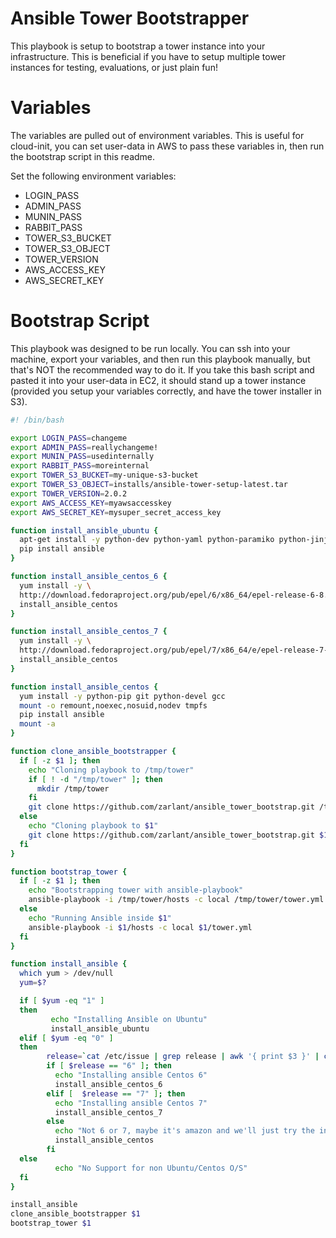 Ansible Tower Bootstrapper
=======

This playbook is setup to bootstrap a tower instance into your infrastructure. This is beneficial if you have to setup multiple tower instances for testing, evaluations, or just plain fun!

Variables
=========

The variables are pulled out of environment variables. This is useful for cloud-init, you can set user-data in AWS to pass these variables in, then run the bootstrap script in this readme.

Set the following environment variables:
* LOGIN_PASS
* ADMIN_PASS
* MUNIN_PASS
* RABBIT_PASS
* TOWER_S3_BUCKET
* TOWER_S3_OBJECT
* TOWER_VERSION
* AWS_ACCESS_KEY
* AWS_SECRET_KEY

Bootstrap Script
================

This playbook was designed to be run locally. You can ssh into your machine, export your variables, and then run this playbook manually, but that's NOT the recommended way to do it. If you take this bash script and pasted it into your user-data in EC2, it should stand up a tower instance (provided you setup your variables correctly, and have the tower installer in S3).

```bash
#! /bin/bash

export LOGIN_PASS=changeme
export ADMIN_PASS=reallychangeme!
export MUNIN_PASS=usedinternally
export RABBIT_PASS=moreinternal
export TOWER_S3_BUCKET=my-unique-s3-bucket
export TOWER_S3_OBJECT=installs/ansible-tower-setup-latest.tar
export TOWER_VERSION=2.0.2
export AWS_ACCESS_KEY=myawsaccesskey
export AWS_SECRET_KEY=mysuper_secret_access_key

function install_ansible_ubuntu {
  apt-get install -y python-dev python-yaml python-paramiko python-jinja2 python-pip git-core
  pip install ansible
}

function install_ansible_centos_6 {
  yum install -y \
  http://download.fedoraproject.org/pub/epel/6/x86_64/epel-release-6-8.noarch.rpm
  install_ansible_centos
}

function install_ansible_centos_7 {
  yum install -y \
  http://download.fedoraproject.org/pub/epel/7/x86_64/e/epel-release-7-1.noarch.rpm
  install_ansible_centos
}

function install_ansible_centos {
  yum install -y python-pip git python-devel gcc
  mount -o remount,noexec,nosuid,nodev tmpfs
  pip install ansible
  mount -a
}

function clone_ansible_bootstrapper {
  if [ -z $1 ]; then
    echo "Cloning playbook to /tmp/tower"
    if [ ! -d "/tmp/tower" ]; then
      mkdir /tmp/tower
    fi
    git clone https://github.com/zarlant/ansible_tower_bootstrap.git /tmp/tower
  else
    echo "Cloning playbook to $1"
    git clone https://github.com/zarlant/ansible_tower_bootstrap.git $1
  fi
}

function bootstrap_tower {
  if [ -z $1 ]; then
    echo "Bootstrapping tower with ansible-playbook"
    ansible-playbook -i /tmp/tower/hosts -c local /tmp/tower/tower.yml
  else
    echo "Running Ansible inside $1"
    ansible-playbook -i $1/hosts -c local $1/tower.yml
  fi
}

function install_ansible {
  which yum > /dev/null
  yum=$?

  if [ $yum -eq "1" ]
  then
         echo "Installing Ansible on Ubuntu"
         install_ansible_ubuntu
  elif [ $yum -eq "0" ] 
  then
        release=`cat /etc/issue | grep release | awk '{ print $3 }' | cut -c1`
        if [ $release == "6" ]; then
          echo "Installing ansible Centos 6"
          install_ansible_centos_6
        elif [  $release == "7" ]; then
          echo "Installing ansible Centos 7"
          install_ansible_centos_7
        else
          echo "Not 6 or 7, maybe it's amazon and we'll just try the install"
          install_ansible_centos
        fi
  else
          echo "No Support for non Ubuntu/Centos O/S"
  fi
}

install_ansible
clone_ansible_bootstrapper $1
bootstrap_tower $1
```
